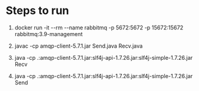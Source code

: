 # Steps to run

1. docker run -it --rm --name rabbitmq -p 5672:5672 -p 15672:15672 rabbitmq:3.9-management

1. javac -cp amqp-client-5.7.1.jar Send.java Recv.java

1. java -cp .:amqp-client-5.7.1.jar:slf4j-api-1.7.26.jar:slf4j-simple-1.7.26.jar Recv

1. java -cp .:amqp-client-5.7.1.jar:slf4j-api-1.7.26.jar:slf4j-simple-1.7.26.jar Send

